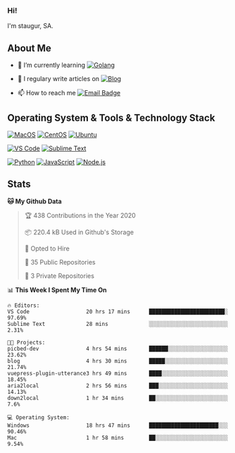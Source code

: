 ### Hi!

I'm staugur, SA.

## About Me

- 🌱 I’m currently learning [![Golang](https://img.shields.io/badge/-Go-7fd5ea?logo=go)](https:/golang.org/)

- 📝 I regulary write articles on [![Blog](https://img.shields.io/badge/-Blog-629ccd?style=for-the-badge&logo=python&logoColor=ffffff)](https://blog.saintic.com)

- 📫 How to reach me [![Email Badge](https://img.shields.io/badge/-email-c14438?style=for-the-badge&logo=Gmail&logoColor=ffffff)](mailto:me@tcw.im)

## Operating System & Tools & Technology Stack

[![MacOS](https://img.shields.io/badge/macOS-Catalina-292e33?style=flat-square&logo=apple&logoColor=ffffff)](https://www.apple.com/macos/catalina/)
[![CentOS](https://img.shields.io/badge/CentOS-7.0-292e33?style=flat-square&logo=CentOS&logoColor=)](https://www.centos.org/)
[![Ubuntu](https://img.shields.io/badge/Ubuntu-18-292e33?style=flat-square&logo=Ubuntu&logoColor=e95420)](https://www.ubuntu.com/)

[![VS Code](https://img.shields.io/badge/IDE-VSCode-292e33?style=flat-square&logo=Visual-studio-code)](https://code.visualstudio.com/)
[![Sublime Text](https://img.shields.io/badge/IDE-SublimeText-black?style=flat-square&logo=Sublime+Text)](https://www.sublimetext.com/)


[![Python](https://img.shields.io/badge/-Python-3776AB?style=flat-square&logo=python&logoColor=ffffff)](https://www.python.org/)
[![JavaScript](https://img.shields.io/badge/-JavaScript-%23F7DF1C?style=flat-square&logo=javascript&logoColor=000000&labelColor=%23F7DF1C&color=%23FFCE5A)](https://www.javascript.com/)
[![Node.js](https://img.shields.io/badge/-Node.js-00ADD8?style=flat-square&logo=node.js&logoColor=ffffff)](https://nodejs.org/)

## Stats

<!--START_SECTION:waka-->
**🐱 My Github Data** 

> 🏆 438 Contributions in the Year 2020
 > 
> 📦 220.4 kB Used in Github's Storage 
 > 
> 💼 Opted to Hire
 > 
> 📜 35 Public Repositories
 > 
> 🔑 3 Private Repositories 

📊 **This Week I Spent My Time On** 

```text
🔥 Editors: 
VS Code                  20 hrs 17 mins      ████████████████████████░   97.69% 
Sublime Text             28 mins             ░░░░░░░░░░░░░░░░░░░░░░░░░   2.31%

🐱‍💻 Projects: 
picbed-dev               4 hrs 54 mins       ██████░░░░░░░░░░░░░░░░░░░   23.62% 
blog                     4 hrs 30 mins       █████░░░░░░░░░░░░░░░░░░░░   21.74% 
vuepress-plugin-utterance3 hrs 49 mins       ████░░░░░░░░░░░░░░░░░░░░░   18.45% 
aria2local               2 hrs 56 mins       ███░░░░░░░░░░░░░░░░░░░░░░   14.13% 
down2local               1 hr 34 mins        ██░░░░░░░░░░░░░░░░░░░░░░░   7.6%

💻 Operating System: 
Windows                  18 hrs 47 mins      ██████████████████████░░░   90.46% 
Mac                      1 hr 58 mins        ██░░░░░░░░░░░░░░░░░░░░░░░   9.54%

```

<!--END_SECTION:waka-->
